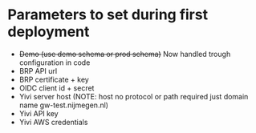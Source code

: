 # Parameters to set during first deployment

- ~~Demo (use demo schema or prod schema)~~ Now handled trough configuration in code
- BRP API url
- BRP certificate + key
- OIDC client id + secret
- Yivi server host (NOTE: host no protocol or path required just domain name gw-test.nijmegen.nl)
- Yivi API key
- Yivi AWS credentials